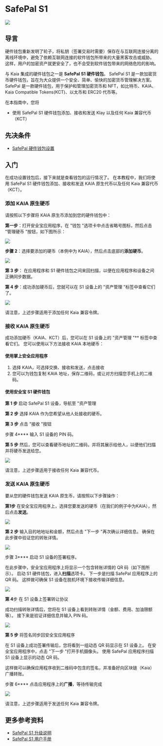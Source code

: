 # SafePal S1

![](/img/banners/kaia-safepal.png)

## 导言<a id="introduction"></a>

硬件钱包重新发明了轮子，将私钥（签署交易时需要）保存在与互联网连接分离的离线环境中，避免了依赖互联网连接的软件钱包所带来的大量黑客攻击或威胁。 这样，用户的加密资产就更安全了，也不会受到软件钱包带来的网络危险的影响。

与 Kaia 集成的硬件钱包之一是 **SafePal S1 硬件钱包**。 SafePal S1 是一款加密货币硬件钱包，旨在为大众提供一个安全、简单、愉快的加密货币管理解决方案。 SafePal 是一款硬件钱包，用于保护和管理加密货币和 NFT，如比特币、KAIA、Kaia Compatible Tokens(KCT)、以太币和 ERC20 代币等。

在本指南中，您将

- 使用 SafePal S1 硬件钱包添加、接收和发送 Klay 以及任何 Kaia 兼容代币（KCT）

## 先决条件<a id="prerequisites"></a>

- [SafePal 硬件钱包设置](https://safepalsupport.zendesk.com/hc/en-us/articles/360046051752)

## 入门<a id="getting-started"></a>

在成功设置钱包后，接下来就是查看钱包的运行情况了。 在本教程中，我们将使用 SafePal S1 硬件钱包添加、接收和发送 KAIA 原生代币以及任何 Kaia 兼容代币（KCT）。

### 添加 KAIA 原生硬币<a id="adding-kaia-native-coin"></a>

请按照以下步骤将 KAIA 原生币添加到您的硬件钱包中：

**第一步**：打开安全宝应用程序，在 "钱包 "选项卡中点击省略号图标，然后点击 "管理硬币 "按钮，如下图所示：

![](/img/build/tools/step1-add-klay.png)

**步骤 2**：选择要添加的硬币（本例中为 KAIA），然后点击底部的**添加硬币**。

![](/img/build/tools/step2-add-klay.png)

**第 3 步**：  在应用程序和 S1 硬件钱包之间来回扫描，以便在应用程序和设备之间正确同步数据。

**第 4 步**：成功添加硬币后，您就可以在 S1 设备上的 "资产管理 "标签中查看它们了。

![](/img/build/tools/step4-add-klay.png)

请注意，上述步骤适用于添加任何 Kaia 兼容令牌。

### 接收 KAIA 原生硬币 <a id="receiving-kaia-native-coin"></a>

成功添加硬币（KAIA、KCT）后，您可以在 S1 设备上的 "资产管理 "\*\* 标签中查看它们。 您可以使用以下方法接收 KAIA 本地硬币：

#### 使用掌上安全应用程序

1. 选择 KAIA，可选择交换、接收和发送，点击接收
2. 您可以为钱包复制 KAIA 地址，保存二维码，或让对方扫描您手机上的二维码。

#### 使用安全宝 S1 硬件钱包

**第 1 步** 启动 SafePal S1 设备，导航至 "资产管理

**第 2 步** 选择 KAIA 作为您希望从他人处接收的硬币。

**第 3 步** 点击 "接收 "按钮

步骤 4\*\*\*\* 输入 S1 设备的 PIN 码。

**第 5 步** 然后，您可以查看硬币地址的二维码，并将其展示给他人，以便他们扫描并将硬币发送给您。

![](/img/build/tools/sphw-rec-banner.png)

请注意，上述步骤适用于接收任何 Kaia 兼容代币。

### 发送 KAIA 原生硬币 <a id="sending-kaia-native-coin"></a>

要从您的硬件钱包发送 KAIA 原生币，请按照以下步骤操作：

**第1步** 在安全宝应用程序上，选择您要发送的硬币（在我们的例子中为KAIA），然后点击**发送**。

![](/img/build/tools/step1-send-klay.png)

**第 2 步** 输入目的地地址和金额，然后点击 "下一步 "再次确认详细信息。 确保在此步骤中验证您的转账详情。

![](/img/build/tools/step2-send-klay.png)

步骤 3\*\*\*\* 启动 S1 设备的签署程序。

在此步骤中，安全宝应用程序上将显示一个包含转账详情的 QR 码（如下图所示）。 启动 S1 硬件钱包，进入**扫描**选项卡。 下一步是扫描 SafePal 应用程序上的 QR 码。 这样做可确保 S1 设备在脱机环境下接收传输详细信息。

![](/img/build/tools/step3-send-klay.png)

**第 4**步 在 S1 设备上签署转让协议

成功扫描转账详情后，您将在 S1 设备上看到转账详情（金额、费用、加油限额等）。 接下来是验证详细信息并输入 PIN 码。

![](/img/build/tools/step4-send-klay.png)

**第 5 步** 将签名同步回安全宝应用程序

在 S1 设备上成功签署传输后，您将看到一组动态 QR 码显示在 S1 设备上。 在安全宝应用程序中，点击 "下一步 "打开手机摄像头。 使用 SafePal 应用程序扫描 S1 设备上显示的动态 QR 码。

这样做可以确保应用程序收到二维码中包含的签名，并准备好向区块链（Kaia）广播转账。

步骤 6\*\*\*\* 点击应用程序上的**广播**，等待传输完成

![](/img/build/tools/step6-send-klay.png)

请注意，上述步骤适用于发送任何 Kaia 兼容令牌。

## 更多参考资料 <a id="further-references"></a>

- [SafePal S1 升级说明](https://www.safepal.com/en/upgrade/s1)
- [SafePal S1 用户手册](https://docs.safepal.io/safepal-hardware-wallet/user-manual)